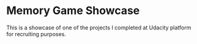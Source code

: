 # Memory Game Showcase

This is a showcase of one of the projects I completed at Udacity platform for recruiting purposes.
